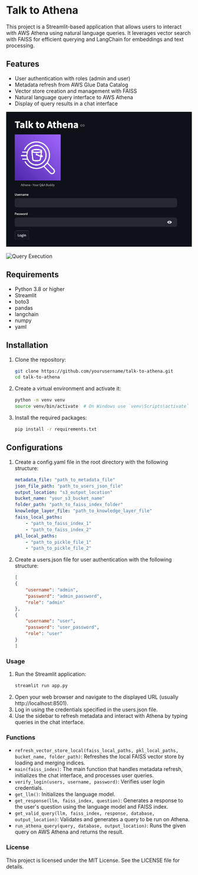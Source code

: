 # Talk to Athena

This project is a Streamlit-based application that allows users to interact with AWS Athena using natural language queries. It leverages vector search with FAISS for efficient querying and LangChain for embeddings and text processing.

## Features

- User authentication with roles (admin and user)
- Metadata refresh from AWS Glue Data Catalog
- Vector store creation and management with FAISS
- Natural language query interface to AWS Athena
- Display of query results in a chat interface

![Login Page](./images/webgage1.png)

![Query Execution](./images/webgage2.png)

## Requirements

- Python 3.8 or higher
- Streamlit
- boto3
- pandas
- langchain
- numpy
- yaml

## Installation

1. Clone the repository:

   ```bash
   git clone https://github.com/yourusername/talk-to-athena.git
   cd talk-to-athena

2. Create a virtual environment and activate it:
    ```bash
    python -m venv venv
    source venv/bin/activate  # On Windows use `venv\Scripts\activate`

3. Install the required packages:
    ```bash
    pip install -r requirements.txt

## Configurations
1. Create a config.yaml file in the root directory with the following structure:
    ```yaml
    metadata_file: "path_to_metadata_file"
    json_file_path: "path_to_users_json_file"
    output_location: "s3_output_location"
    bucket_name: "your_s3_bucket_name"
    folder_path: "path_to_faiss_index_folder"
    knowledge_layer_file: "path_to_knowledge_layer_file"
    faiss_local_paths:
        - "path_to_faiss_index_1"
        - "path_to_faiss_index_2"
    pkl_local_paths:
        - "path_to_pickle_file_1"
        - "path_to_pickle_file_2"

2. Create a users.json file for user authentication with the following structure:
    ```json
    [
    {
        "username": "admin",
        "password": "admin_password",
        "role": "admin"
    },
    {
        "username": "user",
        "password": "user_password",
        "role": "user"
    }
    ]

### Usage
1. Run the Streamlit application:
    ```bash
    streamlit run app.py
2. Open your web browser and navigate to the displayed URL (usually http://localhost:8501).
3. Log in using the credentials specified in the users.json file.
4. Use the sidebar to refresh metadata and interact with Athena by typing queries in the chat interface.

### Functions
- `refresh_vector_store_local(faiss_local_paths, pkl_local_paths, bucket_name, folder_path)`: Refreshes the local FAISS vector store by loading and merging indices.
- `main(faiss_index)`: The main function that handles metadata refresh, initializes the chat interface, and processes user queries.
- `verify_login(users, username, password)`: Verifies user login credentials.
- `get_llm()`: Initializes the language model.
- `get_response(llm, faiss_index, question)`: Generates a response to the user's question using the language model and FAISS index.
- `get_valid_query(llm, faiss_index, response, database, output_location)`: Validates and generates a query to be run on Athena.
- `run_athena_query(query, database, output_location)`: Runs the given query on AWS Athena and returns the result.

### License
This project is licensed under the MIT License. See the LICENSE file for details.

